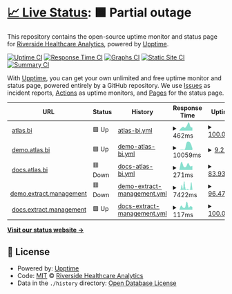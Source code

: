 # [📈 Live Status](https://Riverside-Healthcare.github.io/uptime): <!--live status--> **🟧 Partial outage**

This repository contains the open-source uptime monitor and status page for [Riverside Healthcare Analytics](https://Riverside-Healthcare.github.io/uptime), powered by [Upptime](https://github.com/upptime/upptime).

[![Uptime CI](https://github.com/Riverside-Healthcare/uptime/workflows/Uptime%20CI/badge.svg)](https://github.com/Riverside-Healthcare/uptime/actions?query=workflow%3A%22Uptime+CI%22)
[![Response Time CI](https://github.com/Riverside-Healthcare/uptime/workflows/Response%20Time%20CI/badge.svg)](https://github.com/Riverside-Healthcare/uptime/actions?query=workflow%3A%22Response+Time+CI%22)
[![Graphs CI](https://github.com/Riverside-Healthcare/uptime/workflows/Graphs%20CI/badge.svg)](https://github.com/Riverside-Healthcare/uptime/actions?query=workflow%3A%22Graphs+CI%22)
[![Static Site CI](https://github.com/Riverside-Healthcare/uptime/workflows/Static%20Site%20CI/badge.svg)](https://github.com/Riverside-Healthcare/uptime/actions?query=workflow%3A%22Static+Site+CI%22)
[![Summary CI](https://github.com/Riverside-Healthcare/uptime/workflows/Summary%20CI/badge.svg)](https://github.com/Riverside-Healthcare/uptime/actions?query=workflow%3A%22Summary+CI%22)

With [Upptime](https://upptime.js.org), you can get your own unlimited and free uptime monitor and status page, powered entirely by a GitHub repository. We use [Issues](https://github.com/Riverside-Healthcare/uptime/issues) as incident reports, [Actions](https://github.com/Riverside-Healthcare/uptime/actions) as uptime monitors, and [Pages](https://Riverside-Healthcare.github.io/uptime) for the status page.

<!--start: status pages-->
<!-- This summary is generated by Upptime (https://github.com/upptime/upptime) -->
<!-- Do not edit this manually, your changes will be overwritten -->
<!-- prettier-ignore -->
| URL | Status | History | Response Time | Uptime |
| --- | ------ | ------- | ------------- | ------ |
| <img alt="" src="https://favicons.githubusercontent.com/www.atlas.bi" height="13"> [atlas.bi](https://www.atlas.bi) | 🟩 Up | [atlas-bi.yml](https://github.com/Riverside-Healthcare/uptime/commits/HEAD/history/atlas-bi.yml) | <details><summary><img alt="Response time graph" src="./graphs/atlas-bi/response-time-week.png" height="20"> 462ms</summary><br><a href="https://Riverside-Healthcare.github.io/uptime/history/atlas-bi"><img alt="Response time 418" src="https://img.shields.io/endpoint?url=https%3A%2F%2Fraw.githubusercontent.com%2FRiverside-Healthcare%2Fuptime%2FHEAD%2Fapi%2Fatlas-bi%2Fresponse-time.json"></a><br><a href="https://Riverside-Healthcare.github.io/uptime/history/atlas-bi"><img alt="24-hour response time 334" src="https://img.shields.io/endpoint?url=https%3A%2F%2Fraw.githubusercontent.com%2FRiverside-Healthcare%2Fuptime%2FHEAD%2Fapi%2Fatlas-bi%2Fresponse-time-day.json"></a><br><a href="https://Riverside-Healthcare.github.io/uptime/history/atlas-bi"><img alt="7-day response time 462" src="https://img.shields.io/endpoint?url=https%3A%2F%2Fraw.githubusercontent.com%2FRiverside-Healthcare%2Fuptime%2FHEAD%2Fapi%2Fatlas-bi%2Fresponse-time-week.json"></a><br><a href="https://Riverside-Healthcare.github.io/uptime/history/atlas-bi"><img alt="30-day response time 418" src="https://img.shields.io/endpoint?url=https%3A%2F%2Fraw.githubusercontent.com%2FRiverside-Healthcare%2Fuptime%2FHEAD%2Fapi%2Fatlas-bi%2Fresponse-time-month.json"></a><br><a href="https://Riverside-Healthcare.github.io/uptime/history/atlas-bi"><img alt="1-year response time 418" src="https://img.shields.io/endpoint?url=https%3A%2F%2Fraw.githubusercontent.com%2FRiverside-Healthcare%2Fuptime%2FHEAD%2Fapi%2Fatlas-bi%2Fresponse-time-year.json"></a></details> | <details><summary><a href="https://Riverside-Healthcare.github.io/uptime/history/atlas-bi">100.00%</a></summary><a href="https://Riverside-Healthcare.github.io/uptime/history/atlas-bi"><img alt="All-time uptime 100.00%" src="https://img.shields.io/endpoint?url=https%3A%2F%2Fraw.githubusercontent.com%2FRiverside-Healthcare%2Fuptime%2FHEAD%2Fapi%2Fatlas-bi%2Fuptime.json"></a><br><a href="https://Riverside-Healthcare.github.io/uptime/history/atlas-bi"><img alt="24-hour uptime 100.00%" src="https://img.shields.io/endpoint?url=https%3A%2F%2Fraw.githubusercontent.com%2FRiverside-Healthcare%2Fuptime%2FHEAD%2Fapi%2Fatlas-bi%2Fuptime-day.json"></a><br><a href="https://Riverside-Healthcare.github.io/uptime/history/atlas-bi"><img alt="7-day uptime 100.00%" src="https://img.shields.io/endpoint?url=https%3A%2F%2Fraw.githubusercontent.com%2FRiverside-Healthcare%2Fuptime%2FHEAD%2Fapi%2Fatlas-bi%2Fuptime-week.json"></a><br><a href="https://Riverside-Healthcare.github.io/uptime/history/atlas-bi"><img alt="30-day uptime 100.00%" src="https://img.shields.io/endpoint?url=https%3A%2F%2Fraw.githubusercontent.com%2FRiverside-Healthcare%2Fuptime%2FHEAD%2Fapi%2Fatlas-bi%2Fuptime-month.json"></a><br><a href="https://Riverside-Healthcare.github.io/uptime/history/atlas-bi"><img alt="1-year uptime 100.00%" src="https://img.shields.io/endpoint?url=https%3A%2F%2Fraw.githubusercontent.com%2FRiverside-Healthcare%2Fuptime%2FHEAD%2Fapi%2Fatlas-bi%2Fuptime-year.json"></a></details>
| <img alt="" src="https://favicons.githubusercontent.com/demo.atlas.bi" height="13"> [demo.atlas.bi](https://demo.atlas.bi) | 🟩 Up | [demo-atlas-bi.yml](https://github.com/Riverside-Healthcare/uptime/commits/HEAD/history/demo-atlas-bi.yml) | <details><summary><img alt="Response time graph" src="./graphs/demo-atlas-bi/response-time-week.png" height="20"> 10059ms</summary><br><a href="https://Riverside-Healthcare.github.io/uptime/history/demo-atlas-bi"><img alt="Response time 10059" src="https://img.shields.io/endpoint?url=https%3A%2F%2Fraw.githubusercontent.com%2FRiverside-Healthcare%2Fuptime%2FHEAD%2Fapi%2Fdemo-atlas-bi%2Fresponse-time.json"></a><br><a href="https://Riverside-Healthcare.github.io/uptime/history/demo-atlas-bi"><img alt="24-hour response time 12784" src="https://img.shields.io/endpoint?url=https%3A%2F%2Fraw.githubusercontent.com%2FRiverside-Healthcare%2Fuptime%2FHEAD%2Fapi%2Fdemo-atlas-bi%2Fresponse-time-day.json"></a><br><a href="https://Riverside-Healthcare.github.io/uptime/history/demo-atlas-bi"><img alt="7-day response time 10059" src="https://img.shields.io/endpoint?url=https%3A%2F%2Fraw.githubusercontent.com%2FRiverside-Healthcare%2Fuptime%2FHEAD%2Fapi%2Fdemo-atlas-bi%2Fresponse-time-week.json"></a><br><a href="https://Riverside-Healthcare.github.io/uptime/history/demo-atlas-bi"><img alt="30-day response time 10059" src="https://img.shields.io/endpoint?url=https%3A%2F%2Fraw.githubusercontent.com%2FRiverside-Healthcare%2Fuptime%2FHEAD%2Fapi%2Fdemo-atlas-bi%2Fresponse-time-month.json"></a><br><a href="https://Riverside-Healthcare.github.io/uptime/history/demo-atlas-bi"><img alt="1-year response time 10059" src="https://img.shields.io/endpoint?url=https%3A%2F%2Fraw.githubusercontent.com%2FRiverside-Healthcare%2Fuptime%2FHEAD%2Fapi%2Fdemo-atlas-bi%2Fresponse-time-year.json"></a></details> | <details><summary><a href="https://Riverside-Healthcare.github.io/uptime/history/demo-atlas-bi">9.21%</a></summary><a href="https://Riverside-Healthcare.github.io/uptime/history/demo-atlas-bi"><img alt="All-time uptime 5.96%" src="https://img.shields.io/endpoint?url=https%3A%2F%2Fraw.githubusercontent.com%2FRiverside-Healthcare%2Fuptime%2FHEAD%2Fapi%2Fdemo-atlas-bi%2Fuptime.json"></a><br><a href="https://Riverside-Healthcare.github.io/uptime/history/demo-atlas-bi"><img alt="24-hour uptime 56.42%" src="https://img.shields.io/endpoint?url=https%3A%2F%2Fraw.githubusercontent.com%2FRiverside-Healthcare%2Fuptime%2FHEAD%2Fapi%2Fdemo-atlas-bi%2Fuptime-day.json"></a><br><a href="https://Riverside-Healthcare.github.io/uptime/history/demo-atlas-bi"><img alt="7-day uptime 9.21%" src="https://img.shields.io/endpoint?url=https%3A%2F%2Fraw.githubusercontent.com%2FRiverside-Healthcare%2Fuptime%2FHEAD%2Fapi%2Fdemo-atlas-bi%2Fuptime-week.json"></a><br><a href="https://Riverside-Healthcare.github.io/uptime/history/demo-atlas-bi"><img alt="30-day uptime 5.96%" src="https://img.shields.io/endpoint?url=https%3A%2F%2Fraw.githubusercontent.com%2FRiverside-Healthcare%2Fuptime%2FHEAD%2Fapi%2Fdemo-atlas-bi%2Fuptime-month.json"></a><br><a href="https://Riverside-Healthcare.github.io/uptime/history/demo-atlas-bi"><img alt="1-year uptime 5.96%" src="https://img.shields.io/endpoint?url=https%3A%2F%2Fraw.githubusercontent.com%2FRiverside-Healthcare%2Fuptime%2FHEAD%2Fapi%2Fdemo-atlas-bi%2Fuptime-year.json"></a></details>
| <img alt="" src="https://favicons.githubusercontent.com/docs.atlas.bi" height="13"> [docs.atlas.bi](https://docs.atlas.bi) | 🟥 Down | [docs-atlas-bi.yml](https://github.com/Riverside-Healthcare/uptime/commits/HEAD/history/docs-atlas-bi.yml) | <details><summary><img alt="Response time graph" src="./graphs/docs-atlas-bi/response-time-week.png" height="20"> 271ms</summary><br><a href="https://Riverside-Healthcare.github.io/uptime/history/docs-atlas-bi"><img alt="Response time 212" src="https://img.shields.io/endpoint?url=https%3A%2F%2Fraw.githubusercontent.com%2FRiverside-Healthcare%2Fuptime%2FHEAD%2Fapi%2Fdocs-atlas-bi%2Fresponse-time.json"></a><br><a href="https://Riverside-Healthcare.github.io/uptime/history/docs-atlas-bi"><img alt="24-hour response time 0" src="https://img.shields.io/endpoint?url=https%3A%2F%2Fraw.githubusercontent.com%2FRiverside-Healthcare%2Fuptime%2FHEAD%2Fapi%2Fdocs-atlas-bi%2Fresponse-time-day.json"></a><br><a href="https://Riverside-Healthcare.github.io/uptime/history/docs-atlas-bi"><img alt="7-day response time 271" src="https://img.shields.io/endpoint?url=https%3A%2F%2Fraw.githubusercontent.com%2FRiverside-Healthcare%2Fuptime%2FHEAD%2Fapi%2Fdocs-atlas-bi%2Fresponse-time-week.json"></a><br><a href="https://Riverside-Healthcare.github.io/uptime/history/docs-atlas-bi"><img alt="30-day response time 212" src="https://img.shields.io/endpoint?url=https%3A%2F%2Fraw.githubusercontent.com%2FRiverside-Healthcare%2Fuptime%2FHEAD%2Fapi%2Fdocs-atlas-bi%2Fresponse-time-month.json"></a><br><a href="https://Riverside-Healthcare.github.io/uptime/history/docs-atlas-bi"><img alt="1-year response time 212" src="https://img.shields.io/endpoint?url=https%3A%2F%2Fraw.githubusercontent.com%2FRiverside-Healthcare%2Fuptime%2FHEAD%2Fapi%2Fdocs-atlas-bi%2Fresponse-time-year.json"></a></details> | <details><summary><a href="https://Riverside-Healthcare.github.io/uptime/history/docs-atlas-bi">83.93%</a></summary><a href="https://Riverside-Healthcare.github.io/uptime/history/docs-atlas-bi"><img alt="All-time uptime 89.47%" src="https://img.shields.io/endpoint?url=https%3A%2F%2Fraw.githubusercontent.com%2FRiverside-Healthcare%2Fuptime%2FHEAD%2Fapi%2Fdocs-atlas-bi%2Fuptime.json"></a><br><a href="https://Riverside-Healthcare.github.io/uptime/history/docs-atlas-bi"><img alt="24-hour uptime 0.00%" src="https://img.shields.io/endpoint?url=https%3A%2F%2Fraw.githubusercontent.com%2FRiverside-Healthcare%2Fuptime%2FHEAD%2Fapi%2Fdocs-atlas-bi%2Fuptime-day.json"></a><br><a href="https://Riverside-Healthcare.github.io/uptime/history/docs-atlas-bi"><img alt="7-day uptime 83.93%" src="https://img.shields.io/endpoint?url=https%3A%2F%2Fraw.githubusercontent.com%2FRiverside-Healthcare%2Fuptime%2FHEAD%2Fapi%2Fdocs-atlas-bi%2Fuptime-week.json"></a><br><a href="https://Riverside-Healthcare.github.io/uptime/history/docs-atlas-bi"><img alt="30-day uptime 89.47%" src="https://img.shields.io/endpoint?url=https%3A%2F%2Fraw.githubusercontent.com%2FRiverside-Healthcare%2Fuptime%2FHEAD%2Fapi%2Fdocs-atlas-bi%2Fuptime-month.json"></a><br><a href="https://Riverside-Healthcare.github.io/uptime/history/docs-atlas-bi"><img alt="1-year uptime 89.47%" src="https://img.shields.io/endpoint?url=https%3A%2F%2Fraw.githubusercontent.com%2FRiverside-Healthcare%2Fuptime%2FHEAD%2Fapi%2Fdocs-atlas-bi%2Fuptime-year.json"></a></details>
| <img alt="" src="https://favicons.githubusercontent.com/demo.extract.management" height="13"> [demo.extract.management](https://demo.extract.management) | 🟥 Down | [demo-extract-management.yml](https://github.com/Riverside-Healthcare/uptime/commits/HEAD/history/demo-extract-management.yml) | <details><summary><img alt="Response time graph" src="./graphs/demo-extract-management/response-time-week.png" height="20"> 7422ms</summary><br><a href="https://Riverside-Healthcare.github.io/uptime/history/demo-extract-management"><img alt="Response time 7637" src="https://img.shields.io/endpoint?url=https%3A%2F%2Fraw.githubusercontent.com%2FRiverside-Healthcare%2Fuptime%2FHEAD%2Fapi%2Fdemo-extract-management%2Fresponse-time.json"></a><br><a href="https://Riverside-Healthcare.github.io/uptime/history/demo-extract-management"><img alt="24-hour response time 216" src="https://img.shields.io/endpoint?url=https%3A%2F%2Fraw.githubusercontent.com%2FRiverside-Healthcare%2Fuptime%2FHEAD%2Fapi%2Fdemo-extract-management%2Fresponse-time-day.json"></a><br><a href="https://Riverside-Healthcare.github.io/uptime/history/demo-extract-management"><img alt="7-day response time 7422" src="https://img.shields.io/endpoint?url=https%3A%2F%2Fraw.githubusercontent.com%2FRiverside-Healthcare%2Fuptime%2FHEAD%2Fapi%2Fdemo-extract-management%2Fresponse-time-week.json"></a><br><a href="https://Riverside-Healthcare.github.io/uptime/history/demo-extract-management"><img alt="30-day response time 7637" src="https://img.shields.io/endpoint?url=https%3A%2F%2Fraw.githubusercontent.com%2FRiverside-Healthcare%2Fuptime%2FHEAD%2Fapi%2Fdemo-extract-management%2Fresponse-time-month.json"></a><br><a href="https://Riverside-Healthcare.github.io/uptime/history/demo-extract-management"><img alt="1-year response time 7637" src="https://img.shields.io/endpoint?url=https%3A%2F%2Fraw.githubusercontent.com%2FRiverside-Healthcare%2Fuptime%2FHEAD%2Fapi%2Fdemo-extract-management%2Fresponse-time-year.json"></a></details> | <details><summary><a href="https://Riverside-Healthcare.github.io/uptime/history/demo-extract-management">96.47%</a></summary><a href="https://Riverside-Healthcare.github.io/uptime/history/demo-extract-management"><img alt="All-time uptime 94.89%" src="https://img.shields.io/endpoint?url=https%3A%2F%2Fraw.githubusercontent.com%2FRiverside-Healthcare%2Fuptime%2FHEAD%2Fapi%2Fdemo-extract-management%2Fuptime.json"></a><br><a href="https://Riverside-Healthcare.github.io/uptime/history/demo-extract-management"><img alt="24-hour uptime 99.99%" src="https://img.shields.io/endpoint?url=https%3A%2F%2Fraw.githubusercontent.com%2FRiverside-Healthcare%2Fuptime%2FHEAD%2Fapi%2Fdemo-extract-management%2Fuptime-day.json"></a><br><a href="https://Riverside-Healthcare.github.io/uptime/history/demo-extract-management"><img alt="7-day uptime 96.47%" src="https://img.shields.io/endpoint?url=https%3A%2F%2Fraw.githubusercontent.com%2FRiverside-Healthcare%2Fuptime%2FHEAD%2Fapi%2Fdemo-extract-management%2Fuptime-week.json"></a><br><a href="https://Riverside-Healthcare.github.io/uptime/history/demo-extract-management"><img alt="30-day uptime 94.89%" src="https://img.shields.io/endpoint?url=https%3A%2F%2Fraw.githubusercontent.com%2FRiverside-Healthcare%2Fuptime%2FHEAD%2Fapi%2Fdemo-extract-management%2Fuptime-month.json"></a><br><a href="https://Riverside-Healthcare.github.io/uptime/history/demo-extract-management"><img alt="1-year uptime 94.89%" src="https://img.shields.io/endpoint?url=https%3A%2F%2Fraw.githubusercontent.com%2FRiverside-Healthcare%2Fuptime%2FHEAD%2Fapi%2Fdemo-extract-management%2Fuptime-year.json"></a></details>
| <img alt="" src="https://favicons.githubusercontent.com/docs.extract.management" height="13"> [docs.extract.management](https://docs.extract.management) | 🟩 Up | [docs-extract-management.yml](https://github.com/Riverside-Healthcare/uptime/commits/HEAD/history/docs-extract-management.yml) | <details><summary><img alt="Response time graph" src="./graphs/docs-extract-management/response-time-week.png" height="20"> 117ms</summary><br><a href="https://Riverside-Healthcare.github.io/uptime/history/docs-extract-management"><img alt="Response time 129" src="https://img.shields.io/endpoint?url=https%3A%2F%2Fraw.githubusercontent.com%2FRiverside-Healthcare%2Fuptime%2FHEAD%2Fapi%2Fdocs-extract-management%2Fresponse-time.json"></a><br><a href="https://Riverside-Healthcare.github.io/uptime/history/docs-extract-management"><img alt="24-hour response time 88" src="https://img.shields.io/endpoint?url=https%3A%2F%2Fraw.githubusercontent.com%2FRiverside-Healthcare%2Fuptime%2FHEAD%2Fapi%2Fdocs-extract-management%2Fresponse-time-day.json"></a><br><a href="https://Riverside-Healthcare.github.io/uptime/history/docs-extract-management"><img alt="7-day response time 117" src="https://img.shields.io/endpoint?url=https%3A%2F%2Fraw.githubusercontent.com%2FRiverside-Healthcare%2Fuptime%2FHEAD%2Fapi%2Fdocs-extract-management%2Fresponse-time-week.json"></a><br><a href="https://Riverside-Healthcare.github.io/uptime/history/docs-extract-management"><img alt="30-day response time 129" src="https://img.shields.io/endpoint?url=https%3A%2F%2Fraw.githubusercontent.com%2FRiverside-Healthcare%2Fuptime%2FHEAD%2Fapi%2Fdocs-extract-management%2Fresponse-time-month.json"></a><br><a href="https://Riverside-Healthcare.github.io/uptime/history/docs-extract-management"><img alt="1-year response time 129" src="https://img.shields.io/endpoint?url=https%3A%2F%2Fraw.githubusercontent.com%2FRiverside-Healthcare%2Fuptime%2FHEAD%2Fapi%2Fdocs-extract-management%2Fresponse-time-year.json"></a></details> | <details><summary><a href="https://Riverside-Healthcare.github.io/uptime/history/docs-extract-management">100.00%</a></summary><a href="https://Riverside-Healthcare.github.io/uptime/history/docs-extract-management"><img alt="All-time uptime 75.56%" src="https://img.shields.io/endpoint?url=https%3A%2F%2Fraw.githubusercontent.com%2FRiverside-Healthcare%2Fuptime%2FHEAD%2Fapi%2Fdocs-extract-management%2Fuptime.json"></a><br><a href="https://Riverside-Healthcare.github.io/uptime/history/docs-extract-management"><img alt="24-hour uptime 100.00%" src="https://img.shields.io/endpoint?url=https%3A%2F%2Fraw.githubusercontent.com%2FRiverside-Healthcare%2Fuptime%2FHEAD%2Fapi%2Fdocs-extract-management%2Fuptime-day.json"></a><br><a href="https://Riverside-Healthcare.github.io/uptime/history/docs-extract-management"><img alt="7-day uptime 100.00%" src="https://img.shields.io/endpoint?url=https%3A%2F%2Fraw.githubusercontent.com%2FRiverside-Healthcare%2Fuptime%2FHEAD%2Fapi%2Fdocs-extract-management%2Fuptime-week.json"></a><br><a href="https://Riverside-Healthcare.github.io/uptime/history/docs-extract-management"><img alt="30-day uptime 75.56%" src="https://img.shields.io/endpoint?url=https%3A%2F%2Fraw.githubusercontent.com%2FRiverside-Healthcare%2Fuptime%2FHEAD%2Fapi%2Fdocs-extract-management%2Fuptime-month.json"></a><br><a href="https://Riverside-Healthcare.github.io/uptime/history/docs-extract-management"><img alt="1-year uptime 75.56%" src="https://img.shields.io/endpoint?url=https%3A%2F%2Fraw.githubusercontent.com%2FRiverside-Healthcare%2Fuptime%2FHEAD%2Fapi%2Fdocs-extract-management%2Fuptime-year.json"></a></details>

<!--end: status pages-->

[**Visit our status website →**](https://Riverside-Healthcare.github.io/uptime)

## 📄 License

- Powered by: [Upptime](https://github.com/upptime/upptime)
- Code: [MIT](./LICENSE) © [Riverside Healthcare Analytics](https://Riverside-Healthcare.github.io/uptime)
- Data in the `./history` directory: [Open Database License](https://opendatacommons.org/licenses/odbl/1-0/)
